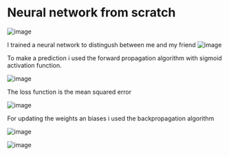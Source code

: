 
<h1> Neural network from scratch</h1>


![image](https://github.com/BosieIonut/Neural-Network-for-Face-Recognition/assets/33691449/4b398df4-2976-4ae5-9ab8-a28882877f0f)


I trained a neural network to distingush between me and my friend
![image](https://github.com/BosieIonut/Neural-Network-for-Face-Recognition/assets/33691449/8a1f6f08-0e71-4ad2-a350-cbc552403ea7)

To make a prediction i used the forward propagation algorithm with sigmoid activation function.

![image](https://github.com/BosieIonut/Neural-Network-for-Face-Recognition/assets/33691449/7309894a-05c4-4a3d-96c3-9825ff7f432d)


The loss function is the mean squared error

![image](https://github.com/BosieIonut/Neural-Network-for-Face-Recognition/assets/33691449/d8d3a734-6a99-4f86-964b-c23325043fa2)


For updating the weights an biases i used the backpropagation algorithm

![image](https://github.com/BosieIonut/Neural-Network-for-Face-Recognition/assets/33691449/dbe2d417-3145-47a5-84f4-a5fd1cb92b81)

![image](https://github.com/BosieIonut/Neural-Network-for-Face-Recognition/assets/33691449/295c87eb-1f3a-4a54-b6d4-5cd1e2018ec0)
